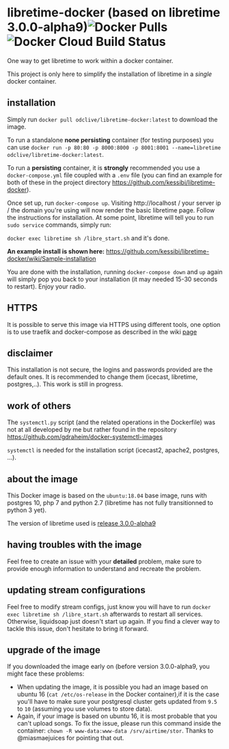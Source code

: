 # libretime-docker (based on libretime 3.0.0-alpha9)![Docker Pulls](https://img.shields.io/docker/pulls/odclive/libretime-docker) ![Docker Cloud Build Status](https://img.shields.io/docker/cloud/build/odclive/libretime-docker)

One way to get libretime to work within a docker container.

This project is only here to simplify the installation of libretime in a
*single* docker container.

## installation

Simply run `docker pull odclive/libretime-docker:latest` to download the image.

To run a standalone __none persisting__ container (for testing purposes) you can 
use `docker run -p 80:80 -p 8000:8000 -p 8001:8001 --name=libretime odclive/libretime-docker:latest`.

To run a __persisting__ container, it is __strongly__ recommended you use a
`docker-compose.yml` file coupled with a `.env` file (you can find an example
for both of these in the project directory https://github.com/kessibi/libretime-docker).

Once set up, run `docker-compose up`. Visiting http://localhost / your server ip
/ the domain you're using will now render the basic libretime page. Follow the
instructions for installation. At some point, libretime will tell you to run
`sudo service` commands, simply run:

`docker exec libretime sh /libre_start.sh` and it's done.

__An example install is shown here:__ https://github.com/kessibi/libretime-docker/wiki/Sample-installation

You are done with the installation, running `docker-compose down` and `up` again
will simply pop you back to your installation (it may needed 15-30 seconds to
restart). Enjoy your radio.

## HTTPS

It is possible to serve this image via HTTPS using different tools, one option
is to use traefik and docker-compose as described in the wiki
[page](https://github.com/kessibi/libretime-docker/wiki/Using-traefik-to-serve-libretime-over-HTTPS)

## disclaimer

This installation is not secure, the logins and passwords provided are the
default ones. It is recommended to change them (icecast, libretime, postgres,..).
This work is still in progress.

## work of others

The `systemctl.py` script (and the related operations in the Dockerfile) was not
at all developed by me but rather found in the repository
https://github.com/gdraheim/docker-systemctl-images

`systemctl` is needed for the installation script (icecast2, apache2, postgres,
...).

## about the image

This Docker image is based on the `ubuntu:18.04` base image, runs with postgres
10, php 7 and python 2.7 (libretime has not fully transitionned to python 3
yet).

The version of libretime used is [release 3.0.0-alpha9](https://github.com/LibreTime/libretime/releases/tag/3.0.0-alpha.9)

## having troubles with the image

Feel free to create an issue with your __detailed__ problem, make sure to
provide enough information to understand and recreate the problem.

## updating stream configurations

Feel free to modify stream configs, just know you will have to run `docker exec
libretime sh /libre_start.sh` afterwards to restart all services. Otherwise,
liquidsoap just doesn't start up again. If you find a clever way to tackle this
issue, don't hesitate to bring it forward.

## upgrade of the image

If you downloaded the image early on (before version 3.0.0-alpha9, you might
face these problems:

  - When updating the image, it is possible you had an image based on ubuntu 16
  (`cat /etc/os-release` in the Docker container),if it is the case you'll have
  to make sure your postgresql cluster gets updated from `9.5` to `10` (assuming
  you use volumes to store data).
  - Again, if your image is based on ubuntu 16, it is most probable that you
  can't upload songs. To fix the issue, please run this command inside the
  container: `chown -R www-data:www-data /srv/airtime/stor`.
  Thanks to @miasmaejuices for pointing that out.

